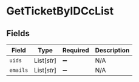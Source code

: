 # GetTicketByIDCcList


## Fields

| Field              | Type               | Required           | Description        |
| ------------------ | ------------------ | ------------------ | ------------------ |
| `uids`             | List[*str*]        | :heavy_minus_sign: | N/A                |
| `emails`           | List[*str*]        | :heavy_minus_sign: | N/A                |